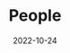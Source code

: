 ---
title: People
date: 2022-10-24

type: landing

sections:
  - block: people
    content:
      title: Meet the Group
      # Choose which groups/teams of users to display.
      #   Edit `user_groups` in each user's profile to add them to one or more of these groups.
      user_groups:
          - Principal Investigators
          - Supervisor
          - Grad Students
          - Researchers
          - Members
          - Affiliated members/collaborators
          - Administration
          - Alumni
      sort_by: Params.user_groups
      sort_ascending: true
    design:
      show_interests: false
      show_role: true
      show_bio: true
      show_social: true
---